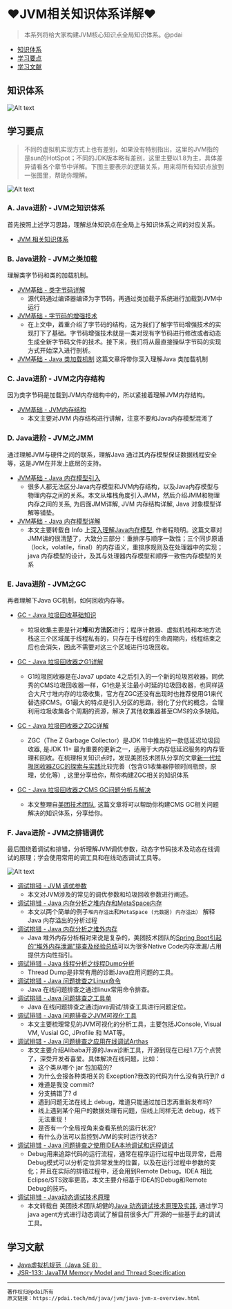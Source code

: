# ♥JVM相关知识体系详解♥

>本系列将给大家构建JVM核心知识点全局知识体系。@pdai

- [知识体系](#知识体系)
- [学习要点](#学习要点)
- [学习文献](#学习文献)

## 知识体系

![Alt text](./images/1.1-1.png)

## 学习要点

>不同的虚拟机实现方式上也有差别，如果没有特别指出，这里的JVM指的是sun的HotSpot；不同的JDK版本略有差别，这里主要以1.8为主，具体差异请看各个章节中详解。下图主要表示的逻辑关系，用来将所有知识点放到一张图里，帮助你理解。

![Alt text](./images/1.1-2.png)

### A. Java进阶 - JVM之知识体系

首先按照上述学习思路，理解总体知识点在全局上与知识体系之间的对应关系。

- [JVM 相关知识体系](1.1.JVM%E7%9B%B8%E5%85%B3%E7%9F%A5%E8%AF%86%E4%BD%93%E7%B3%BB%E8%AF%A6%E8%A7%A3.md)

### B. Java进阶 - JVM之类加载

理解类字节码和类的加载机制。

- [JVM基础 - 类字节码详解](1.2.JVM%E5%9F%BA%E7%A1%80-%E7%B1%BB%E5%AD%97%E8%8A%82%E7%A0%81%E8%AF%A6%E8%A7%A3.md)
  - 源代码通过编译器编译为字节码，再通过类加载子系统进行加载到JVM中运行
- [JVM基础 - 字节码的增强技术](1.3.JVM%E5%9F%BA%E7%A1%80-%E5%AD%97%E8%8A%82%E7%A0%81%E7%9A%84%E5%A2%9E%E5%BC%BA%E6%8A%80%E6%9C%AF.md)
  - 在上文中，着重介绍了字节码的结构，这为我们了解字节码增强技术的实现打下了基础。字节码增强技术就是一类对现有字节码进行修改或者动态生成全新字节码文件的技术。接下来，我们将从最直接操纵字节码的实现方式开始深入进行剖析。
- [JVM基础 - Java 类加载机制](1.4.JVM%E5%9F%BA%E7%A1%80-java%E7%B1%BB%E5%8A%A0%E8%BD%BD%E6%9C%BA%E5%88%B6.md)
这篇文章将带你深入理解Java 类加载机制

### C. Java进阶 - JVM之内存结构

因为类字节码是加载到JVM内存结构中的，所以紧接着理解JVM内存结构。

- [JVM基础 - JVM内存结构](1.5.JVM%E5%9F%BA%E7%A1%80-JVM%E5%86%85%E5%AD%98%E7%BB%93%E6%9E%84.md)
  - 本文主要对JVM 内存结构进行讲解，注意不要和Java内存模型混淆了

### D. Java进阶 - JVM之JMM

通过理解JVM与硬件之间的联系，理解Java 通过其内存模型保证数据线程安全等，这是JVM在并发上底层的支持。

- [JVM基础 - Java 内存模型引入](1.6.JVM%E5%9F%BA%E7%A1%80-JVM%E5%86%85%E5%AD%98%E6%A8%A1%E5%9E%8B%E5%BC%95%E5%85%A5.md)
  - 很多人都无法区分Java内存模型和JVM内存结构，以及Java内存模型与物理内存之间的关系。本文从堆栈角度引入JMM，然后介绍JMM和物理内存之间的关系, 为后面JMM详解, JVM 内存结构详解, Java 对象模型详解等铺垫。
- [JVM基础 - Java 内存模型详解](1.7.JVM%E5%9F%BA%E7%A1%80-JVM%E5%86%85%E5%AD%98%E6%A8%A1%E5%9E%8B%E8%AF%A6%E8%A7%A3.md)
  - 本文主要转载自 Info 上[深入理解Java内存模型](https://www.infoq.cn/article/java_memory_model/), 作者程晓明。这篇文章对JMM讲的很清楚了，大致分三部分：重排序与顺序一致性；三个同步原语（lock，volatile，final）的内存语义，重排序规则及在处理器中的实现；java 内存模型的设计，及其与处理器内存模型和顺序一致性内存模型的关系

### E. Java进阶 - JVM之GC

再者理解下Java GC机制，如何回收内存等。

- [GC - Java 垃圾回收基础知识](2.1.GC-java%E5%9E%83%E5%9C%BE%E5%9B%9E%E6%94%B6%E5%9F%BA%E7%A1%80%E7%9F%A5%E8%AF%86.md)
  - 垃圾收集主要是针对**堆**和**方法区**进行；程序计数器、虚拟机栈和本地方法栈这三个区域属于线程私有的，只存在于线程的生命周期内，线程结束之后也会消失，因此不需要对这三个区域进行垃圾回收。
- [GC - Java 垃圾回收器之G1详解](2.2.GC-java%E5%9E%83%E5%9C%BE%E5%9B%9E%E6%94%B6%E5%99%A8%E4%B9%8BG1%E8%AF%A6%E8%A7%A3.md)
  - G1垃圾回收器是在Java7 update 4之后引入的一个新的垃圾回收器。同优秀的CMS垃圾回收器一样，G1也是关注最小时延的垃圾回收器，也同样适合大尺寸堆内存的垃圾收集，官方在ZGC还没有出现时也推荐使用G1来代替选择CMS。G1最大的特点是引入分区的思路，弱化了分代的概念，合理利用垃圾收集各个周期的资源，解决了其他收集器甚至CMS的众多缺陷。
- [GC - Java 垃圾回收器之ZGC详解](2.3.GC-java%E5%9E%83%E5%9C%BE%E5%9B%9E%E6%94%B6%E5%99%A8%E4%B9%8BZGC%E8%AF%A6%E8%A7%A3.md)
  - ZGC（The Z Garbage Collector）是JDK 11中推出的一款低延迟垃圾回收器, 是JDK 11+ 最为重要的更新之一，适用于大内存低延迟服务的内存管理和回收。在梳理相关知识点时，发现美团技术团队分享的文章[新一代垃圾回收器ZGC的探索与实践](https://tech.meituan.com/2020/08/06/new-zgc-practice-in-meituan.html)比较完善（包含G1收集器停顿时间瓶颈，原理，优化等）, 这里分享给你，帮你构建ZGC相关的知识体系

- [GC - Java 垃圾回收器之CMS GC问题分析与解决](2.4.GC-java%E5%9E%83%E5%9C%BE%E5%9B%9E%E6%94%B6%E5%99%A8%E4%B9%8BCMS%E9%97%AE%E9%A2%98%E5%88%86%E6%9E%90%E4%B8%8E%E8%A7%A3%E5%86%B3.md)
  - 本文整理自[美团技术团队](https://tech.meituan.com/2020/11/12/java-9-cms-gc.html), 这篇文章将可以帮助你构建CMS GC相关问题解决的知识体系，分享给你。

### F. Java进阶 - JVM之排错调优

最后围绕着调试和排错，分析理解JVM调优参数，动态字节码技术及动态在线调试的原理；学会使用常用的调工具和在线动态调试工具等。

![Alt text](./images/1.1-3.png)

- [调试排错 - JVM 调优参数](3.1.%E8%B0%83%E8%AF%95%E6%8E%92%E9%94%99-JVM%E8%B0%83%E4%BC%98%E5%8F%82%E6%95%B0.md)
  - 本文对JVM涉及的常见的调优参数和垃圾回收参数进行阐述。
- [调试排错 - Java 内存分析之堆内存和MetaSpace内存](3.2.%E8%B0%83%E8%AF%95%E6%8E%92%E9%94%99-java%E5%86%85%E5%AD%98%E5%88%86%E6%9E%90%E4%B9%8B%E5%A0%86%E5%86%85%E5%AD%98%E5%92%8CMetaSpace%E5%86%85%E5%AD%98.md)
  - 本文以两个简单的例子`堆内存溢出`和`MetaSpace (元数据) 内存溢出）` 解释Java 内存溢出的分析过程
- [调试排错 - Java 内存分析之堆外内存](3.3.%E8%B0%83%E8%AF%95%E6%8E%92%E9%94%99-java%E5%86%85%E5%AD%98%E5%88%86%E6%9E%90%E4%B9%8B%E5%A0%86%E5%A4%96%E5%86%85%E5%AD%98.md)
  - Java 堆外内存分析相对来说是复杂的，美团技术团队的[Spring Boot引起的“堆外内存泄漏”排查及经验总结](https://tech.meituan.com/2019/01/03/spring-boot-native-memory-leak.html)可以为很多Native Code内存泄漏/占用提供方向性指引。
- [调试排错 - Java 线程分析之线程Dump分析](3.4.%E8%B0%83%E8%AF%95%E6%8E%92%E9%94%99-java%E7%BA%BF%E7%A8%8B%E5%88%86%E6%9E%90%E4%B9%8B%E7%BA%BF%E7%A8%8BDump%E5%88%86%E6%9E%90.md)
  - Thread Dump是非常有用的诊断Java应用问题的工具。
- [调试排错 - Java 问题排查之Linux命令](3.5.%E8%B0%83%E8%AF%95%E6%8E%92%E9%94%99-%E9%97%AE%E9%A2%98%E6%8E%92%E6%9F%A5%E4%B9%8BLinux%E5%91%BD%E4%BB%A4.md)
  - Java 在线问题排查之通过linux常用命令排查。
- [调试排错 - Java 问题排查之工具单](3.6.%E8%B0%83%E8%AF%95%E6%8E%92%E9%94%99-%E9%97%AE%E9%A2%98%E6%8E%92%E6%9F%A5%E4%B9%8B%E5%B7%A5%E5%85%B7%E5%8D%95.md)
  - Java 在线问题排查之通过java调试/排查工具进行问题定位。
- [调试排错 - Java 问题排查之JVM可视化工具](3.7.%E8%B0%83%E8%AF%95%E6%8E%92%E9%94%99-%E9%97%AE%E9%A2%98%E6%8E%92%E6%9F%A5%E4%B9%8BJVM%E5%8F%AF%E8%A7%86%E5%8C%96%E5%B7%A5%E5%85%B7.md)
  - 本文主要梳理常见的JVM可视化的分析工具，主要包括JConsole, Visual VM, Vusial GC, JProfile 和 MAT等。
- [调试排错 - Java 问题排查之应用在线调试Arthas](3.8.%E8%B0%83%E8%AF%95%E6%8E%92%E9%94%99-%E9%97%AE%E9%A2%98%E6%8E%92%E6%9F%A5%E4%B9%8B%E5%BA%94%E7%94%A8%E5%9C%A8%E7%BA%BF%E8%B0%83%E8%AF%95Arthas.md)
  - 本文主要介绍Alibaba开源的Java诊断工具，开源到现在已经1.7万个点赞了，深受开发者喜爱。具体解决在线问题，比如：
    - 这个类从哪个 jar 包加载的?
    - 为什么会报各种类相关的 Exception?我改的代码为什么没有执行到? d
    - 难道是我没 commit?
    - 分支搞错了? d
    - 遇到问题无法在线上 debug，难道只能通过加日志再重新发布吗?
    - 线上遇到某个用户的数据处理有问题，但线上同样无法 debug，线下无法重现！
    - 是否有一个全局视角来查看系统的运行状况?
    - 有什么办法可以监控到JVM的实时运行状态?
- [调试排错 - Java 问题排查之使用IDEA本地调试和远程调试](3.9.%E8%B0%83%E8%AF%95%E6%8E%92%E9%94%99-%E9%97%AE%E9%A2%98%E6%8E%92%E6%9F%A5%E4%B9%8B%E4%BD%BF%E7%94%A8IDEA%E6%9C%AC%E5%9C%B0%E8%B0%83%E8%AF%95%E5%92%8C%E8%BF%9C%E7%A8%8B%E8%B0%83%E8%AF%95.md)
  - Debug用来追踪代码的运行流程，通常在程序运行过程中出现异常，启用Debug模式可以分析定位异常发生的位置，以及在运行过程中参数的变化；并且在实际的排错过程中，还会用到Remote Debug。IDEA 相比 Eclipse/STS效率更高，本文主要介绍基于IDEA的Debug和Remote Debug的技巧。
- [调试排错 - Java动态调试技术原理](3.10.%E8%B0%83%E8%AF%95%E6%8E%92%E9%94%99-java%E5%8A%A8%E6%80%81%E8%B0%83%E8%AF%95%E6%8A%80%E6%9C%AF%E5%8E%9F%E7%90%86.md)
  - 本文转载自 美团技术团队胡健的[Java 动态调试技术原理及实践](https://tech.meituan.com/2019/11/07/java-dynamic-debugging-technology.html), 通过学习java agent方式进行动态调试了解目前很多大厂开源的一些基于此的调试工具。

## 学习文献

- [Java虚拟机规范（Java SE 8）](https://docs.oracle.com/javase/specs/jvms/se8/html/jvms-2.html#jvms-2.5)
- [JSR-133: JavaTM Memory Model and Thread Specification](http://www.cs.umd.edu/~pugh/java/memoryModel/jsr133.pdf)

------

```txt
著作权归@pdai所有
原文链接：https://pdai.tech/md/java/jvm/java-jvm-x-overview.html
```

